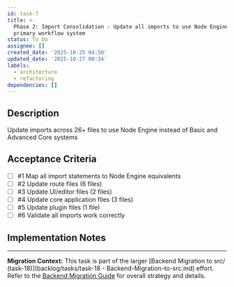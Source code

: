 ```yaml
---
id: task-7
title: >-
  Phase 2: Import Consolidation - Update all imports to use Node Engine as
  primary workflow system
status: To Do
assignee: []
created_date: '2025-10-25 04:50'
updated_date: '2025-10-27 00:34'
labels:
  - architecture
  - refactoring
dependencies: []
---
```


## Description

<!-- SECTION:DESCRIPTION:BEGIN -->
Update imports across 26+ files to use Node Engine instead of Basic and Advanced Core systems
<!-- SECTION:DESCRIPTION:END -->

## Acceptance Criteria
<!-- AC:BEGIN -->
- [ ] #1 Map all import statements to Node Engine equivalents
- [ ] #2 Update route files (6 files)
- [ ] #3 Update UI/editor files (2 files)
- [ ] #4 Update core application files (3 files)
- [ ] #5 Update plugin files (1 file)
- [ ] #6 Validate all imports work correctly
<!-- AC:END -->

## Implementation Notes

<!-- SECTION:NOTES:BEGIN -->
---
**Migration Context:** This task is part of the larger [Backend Migration to src/ (task-18)](backlog/tasks/task-18 - Backend-Migration-to-src.md) effort. Refer to the [Backend Migration Guide](docs/backend_migration_guide.md) for overall strategy and details.
<!-- SECTION:NOTES:END -->
